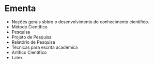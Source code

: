 # Ementa
   * Noções gerais sbbre o desenvolvimento do conhecimento científico.
   * Método Científico
   * Pesquisa
   * Projeto de Pesquisa
   * Relatório de Pesquisa
   * Técnicas para escrita acadêmica
   * Artifico Cientifico
   * Latex

